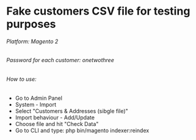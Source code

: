 # Fake customers CSV file for testing purposes
###### Platform: Magento 2 
###### Password for each customer: onetwothree
###### How to use:

* Go to Admin Panel 
* System - Import 
* Select "Customers & Addresses (sibgle file)" 
* Import behaviour - Add/Update 
* Choose file and hit "Check Data" 
* Go to CLI and type: php bin/magento indexer:reindex


